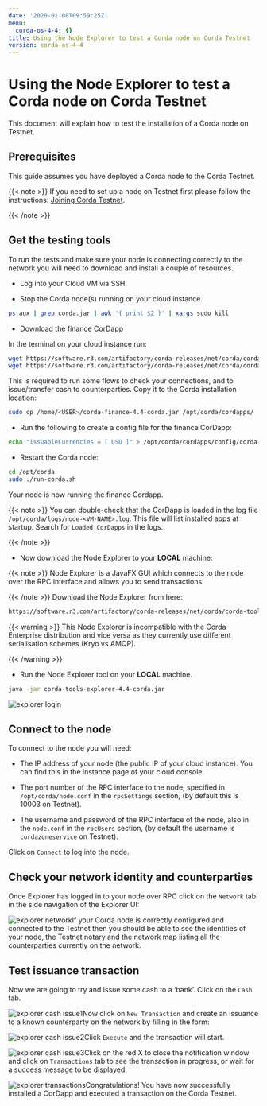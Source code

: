 ```yaml
---
date: '2020-01-08T09:59:25Z'
menu:
  corda-os-4-4: {}
title: Using the Node Explorer to test a Corda node on Corda Testnet
version: corda-os-4-4
---
```



# Using the Node Explorer to test a Corda node on Corda Testnet

This document will explain how to test the installation of a Corda node on Testnet.


## Prerequisites

This guide assumes you have deployed a Corda node to the Corda Testnet.


{{< note >}}
If you need to set up a node on Testnet first please follow the instructions: [Joining Corda Testnet](corda-testnet-intro.md).

{{< /note >}}

## Get the testing tools

To run the tests and make sure your node is connecting correctly to the network you will need to download and install a
                couple of resources.


* Log into your Cloud VM via SSH.


* Stop the Corda node(s) running on your cloud instance.

```bash
ps aux | grep corda.jar | awk '{ print $2 }' | xargs sudo kill
```

* Download the finance CorDapp

In the terminal on your cloud instance run:

```bash
wget https://software.r3.com/artifactory/corda-releases/net/corda/corda-finance-contracts/4.4/corda-finance-contracts-4.4.jar
wget https://software.r3.com/artifactory/corda-releases/net/corda/corda-finance-workflows/4.4/corda-finance-workflows-4.4.jar
```
This is required to run some flows to check your connections, and to issue/transfer cash to counterparties. Copy it to
                        the Corda installation location:

```bash
sudo cp /home/<USER>/corda-finance-4.4-corda.jar /opt/corda/cordapps/
```

* Run the following to create a config file for the finance CorDapp:

```bash
echo "issuableCurrencies = [ USD ]" > /opt/corda/cordapps/config/corda-finance-4.4-corda.conf
```

* Restart the Corda node:

```bash
cd /opt/corda
sudo ./run-corda.sh
```
Your node is now running the finance Cordapp.


{{< note >}}
You can double-check that the CorDapp is loaded in the log file `/opt/corda/logs/node-<VM-NAME>.log`. This
                            file will list installed apps at startup. Search for `Loaded CorDapps` in the logs.

{{< /note >}}

* Now download the Node Explorer to your **LOCAL** machine:


{{< note >}}
Node Explorer is a JavaFX GUI which connects to the node over the RPC interface and allows you to send transactions.

{{< /note >}}
Download the Node Explorer from here:

```bash
https://software.r3.com/artifactory/corda-releases/net/corda/corda-tools-explorer/4.4-corda/corda-tools-explorer-4.4-corda.jar
```

{{< warning >}}
This Node Explorer is incompatible with the Corda Enterprise distribution and vice versa as they currently
                            use different serialisation schemes (Kryo vs AMQP).

{{< /warning >}}


* Run the Node Explorer tool on your **LOCAL** machine.

```bash
java -jar corda-tools-explorer-4.4-corda.jar
```
![explorer login](resources/explorer-login.png "explorer login")

## Connect to the node

To connect to the node you will need:


* The IP address of your node (the public IP of your cloud instance). You can find this in the instance page of your cloud console.


* The port number of the RPC interface to the node, specified in `/opt/corda/node.conf` in the `rpcSettings` section,
                        (by default this is 10003 on Testnet).


* The username and password of the RPC interface of the node, also in the `node.conf` in the `rpcUsers` section,
                        (by default the username is `cordazoneservice` on Testnet).


Click on `Connect` to log into the node.


## Check your network identity and counterparties

Once Explorer has logged in to your node over RPC click on the `Network` tab in the side navigation of the Explorer UI:

![explorer network](resources/explorer-network.png "explorer network")If your Corda node is correctly configured and connected to the Testnet then you should be able to see the identities of
                your node, the Testnet notary and the network map listing all the counterparties currently on the network.


## Test issuance transaction

Now we are going to try and issue some cash to a ‘bank’. Click on the `Cash` tab.

![explorer cash issue1](resources/explorer-cash-issue1.png "explorer cash issue1")Now click on `New Transaction` and create an issuance to a known counterparty on the network by filling in the form:

![explorer cash issue2](resources/explorer-cash-issue2.png "explorer cash issue2")Click `Execute` and the transaction will start.

![explorer cash issue3](resources/explorer-cash-issue3.png "explorer cash issue3")Click on the red X to close the notification window and click on `Transactions` tab to see the transaction in progress,
                or wait for a success message to be displayed:

![explorer transactions](resources/explorer-transactions.png "explorer transactions")Congratulations! You have now successfully installed a CorDapp and executed a transaction on the Corda Testnet.


